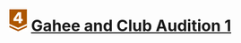 # ![](../../../../assets/24q3/tier/2.svg) [Gahee and Club Audition 1](https://www.acmicpc.net/problem/30794)

